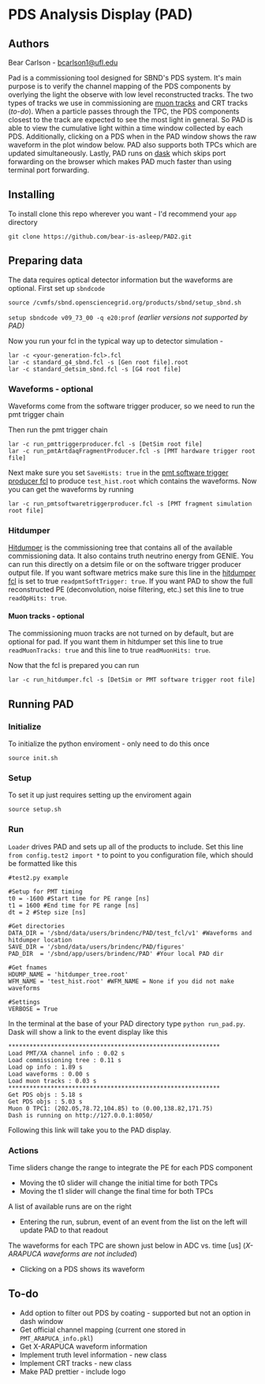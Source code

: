 # PDS Analysis Display (PAD)

## Authors
Bear Carlson - bcarlson1@ufl.edu

Pad is a commissioning tool designed for SBND's PDS system. It's main purpose is to verify the channel mapping of the PDS components by overlying the light the observe with low level reconstructed tracks. The two types of tracks we use in commissioning are [muon tracks](https://github.com/SBNSoftware/sbndcode/blob/develop/sbndcode/Commissioning/MuonTrackProducer_module.cc) and CRT tracks (*to-do*). When a particle passes through the TPC, the PDS components closest to the track are expected to see the most light in general. So PAD is able to view the cumulative light within a time window collected by each PDS. Additionally, clicking on a PDS when in the PAD window shows the raw waveform in the plot window below. PAD also supports both TPCs which are updated simultaneously. Lastly, PAD runs on [dask](https://www.dask.org/) which skips port forwarding on the browser which makes PAD much faster than using terminal port forwarding.

## Installing
To install clone this repo wherever you want - I'd recommend your `app` directory

`git clone https://github.com/bear-is-asleep/PAD2.git`


## Preparing data
The data requires optical detector information but the waveforms are optional. First set up `sbndcode`

`source /cvmfs/sbnd.opensciencegrid.org/products/sbnd/setup_sbnd.sh`

`setup sbndcode v09_73_00 -q e20:prof` *(earlier versions not supported by PAD)*

Now you run your fcl in the typical way up to detector simulation - 
```
lar -c <your-generation-fcl>.fcl
lar -c standard_g4_sbnd.fcl -s [Gen root file].root
lar -c standard_detsim_sbnd.fcl -s [G4 root file]
```

### Waveforms - optional
Waveforms come from the software trigger producer, so we need to run the pmt trigger chain

Then run the pmt trigger chain
```
lar -c run_pmttriggerproducer.fcl -s [DetSim root file]
lar -c run_pmtArtdaqFragmentProducer.fcl -s [PMT hardware trigger root file]
```

Next make sure you set `SaveHists: true` in the [pmt software trigger producer fcl](https://github.com/SBNSoftware/sbndcode/blob/b93d59d593f94e7f91c903fda60c3edbb2e3fb1c/sbndcode/Trigger/PMT/pmtsoftwaretriggerproducer.fcl) to produce `test_hist.root` which contains the waveforms. Now you can get the waveforms by running 

`lar -c run_pmtsoftwaretriggerproducer.fcl -s [PMT fragment simulation root file]`

### Hitdumper
[Hitdumper](https://github.com/SBNSoftware/sbndcode/blob/develop/sbndcode/Commissioning/HitDumper_module.cc) is the commissioning tree that contains all of the available commissioning data. It also contains truth neutrino energy from GENIE. You can run this directly on a detsim file or on the software trigger producer output file. If you want software metrics make sure this line in the [hitdumper fcl](https://github.com/SBNSoftware/sbndcode/blob/develop/sbndcode/Commissioning/fcls/hitdumpermodule.fcl) is set to true `readpmtSoftTrigger: true`. If you want PAD to show the full reconstructed PE (deconvolution, noise filtering, etc.) set this line to true `readOpHits: true`.

#### Muon tracks - optional
The commissioning muon tracks are not turned on by default, but are optional for pad. If you want them in hitdumper set this line to true `readMuonTracks: true` and this line to true `readMuonHits: true`.

Now that the fcl is prepared you can run 

`lar -c run_hitdumper.fcl -s [DetSim or PMT software trigger root file]`

## Running PAD

### Initialize
To initialize the python enviroment - only need to do this once

`source init.sh`

### Setup
To set it up just requires setting up the enviroment again

`source setup.sh`

### Run
`Loader` drives PAD and sets up all of the products to include. Set this line `from config.test2 import *` to point to you configuration file, which should be formatted like this

```
#test2.py example

#Setup for PMT timing
t0 = -1600 #Start time for PE range [ns]
t1 = 1600 #End time for PE range [ns]
dt = 2 #Step size [ns]

#Get directories
DATA_DIR = '/sbnd/data/users/brindenc/PAD/test_fcl/v1' #Waveforms and hitdumper location
SAVE_DIR = '/sbnd/data/users/brindenc/PAD/figures' 
PAD_DIR  = '/sbnd/app/users/brindenc/PAD' #Your local PAD dir

#Get fnames
HDUMP_NAME = 'hitdumper_tree.root'
WFM_NAME = 'test_hist.root' #WFM_NAME = None if you did not make waveforms

#Settings
VERBOSE = True
```

In the terminal at the base of your PAD directory type `python run_pad.py`. Dask will show a link to the event display like this

```
************************************************************
Load PMT/XA channel info : 0.02 s
Load commissioning tree : 0.11 s
Load op info : 1.89 s
Load waveforms : 0.00 s
Load muon tracks : 0.03 s
************************************************************
Get PDS objs : 5.18 s
Get PDS objs : 5.03 s
Muon 0 TPC1: (202.05,78.72,104.85) to (0.00,138.82,171.75)
Dash is running on http://127.0.0.1:8050/
```
Following this link will take you to the PAD display.

### Actions
Time sliders change the range to integrate the PE for each PDS component
* Moving the t0 slider will change the initial time for both TPCs
* Moving the t1 slider will change the final time for both TPCs

A list of available runs are on the right
* Entering the run, subrun, event of an event from the list on the left will update PAD to that readout

The waveforms for each TPC are shown just below in ADC vs. time [us] (*X-ARAPUCA waveforms are not included*)
* Clicking on a PDS shows its waveform


## To-do 
* Add option to filter out PDS by coating - supported but not an option in dash window
* Get official channel mapping (current one stored in `PMT_ARAPUCA_info.pkl`)
* Get X-ARAPUCA waveform information
* Implement truth level information - new class
* Implement CRT tracks - new class
* Make PAD prettier - include logo
